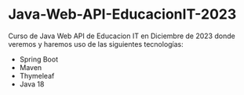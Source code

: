 # Java-Web-API-EducacionIT-2023
Curso de Java Web API de Educacion IT en Diciembre de 2023 donde veremos y haremos uso de las siguientes tecnologías:
* Spring Boot
* Maven
* Thymeleaf
* Java 18
